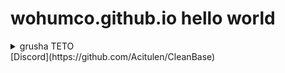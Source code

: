 # wohumco.github.io hello world
<details>
<summary> grusha TETO </summary>
  shrimp
</details>
[Discord](https://github.com/Acitulen/CleanBase)
